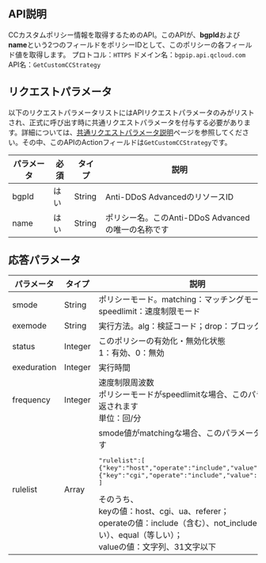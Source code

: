 

## API説明
CCカスタムポリシー情報を取得するためのAPI。このAPIが、**bgpId**および**name**という2つのフィールドをポリシーIDとして、このポリシーの各フィールド値を取得します。
プロトコル：`HTTPS`
ドメイン名：`bgpip.api.qcloud.com`
API名：`GetCustomCCStrategy`

## リクエストパラメータ
以下のリクエストパラメータリストにはAPIリクエストパラメータのみがリストされ、正式に呼び出す時に共通リクエストパラメータを付与する必要があります。詳細については、[共通リクエストパラメータ説明](https://cloud.tencent.com/document/product/1014/31224)ページを参照してください。その中、このAPIのActionフィールドは`GetCustomCCStrategy`です。

| パラメータ | 必須 | タイプ | 説明 |
|---------|---------|---------|---------|
| bgpId | はい | String | Anti-DDoS AdvancedのリソースID |
| name | はい | String | ポリシー名。このAnti-DDoS Advancedの唯一の名称です |

## 応答パラメータ
|パラメータ | タイプ |説明|
|---------|---------|---------|
| smode | String | ポリシーモード。matching：マッチングモード；speedlimit：速度制限モード |
| exemode | String | 実行方法。alg：検証コード；drop：ブロック |
| status | Integer | このポリシーの有効化・無効化状態</br>1：有効、0：無効 |
| exeduration | Integer | 実行時間 |
| frequency | Integer | 速度制限周波数</br>ポリシーモードがspeedlimitな場合、このパラメータが返されます</br>単位：回/分 |
| rulelist | Array | smode値がmatchingな場合、このパラメータが必要です<pre>"rulelist":[</br>{"key":"host","operate":"include","value":"test1"},</br>{"key":"cgi","operate":"include","value":"test2"}</br>]</pre>そのうち、</br>keyの値：host、cgi、ua、referer；</br>operateの値：include（含む）、not_include（含まない）、equal（等しい）；</br>valueの値：文字列、31文字以下 |

